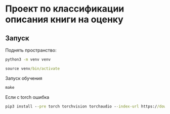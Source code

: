 # Проект по классификации описания книги на оценку

## Запуск

Поднять пространство:

```cmd
python3 -m venv venv
```

```cmd
source venv/bin/activate
```

Запуск обучения

```cmd
make
```

Если с torch ошибка

```cmd
pip3 install --pre torch torchvision torchaudio --index-url https://download.pytorch.org/whl/nightly/cpu
```

